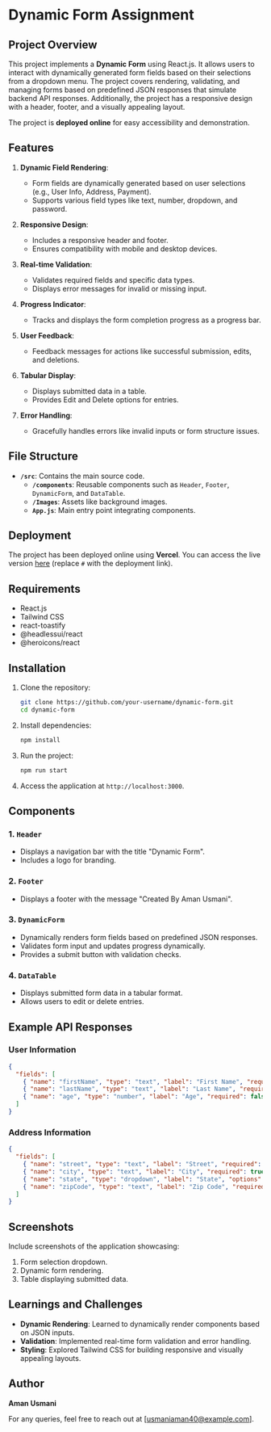 # Dynamic Form Assignment

## Project Overview
This project implements a **Dynamic Form** using React.js. It allows users to interact with dynamically generated form fields based on their selections from a dropdown menu. The project covers rendering, validating, and managing forms based on predefined JSON responses that simulate backend API responses. Additionally, the project has a responsive design with a header, footer, and a visually appealing layout.

The project is **deployed online** for easy accessibility and demonstration.

## Features
1. **Dynamic Field Rendering**:
   - Form fields are dynamically generated based on user selections (e.g., User Info, Address, Payment).
   - Supports various field types like text, number, dropdown, and password.

2. **Responsive Design**:
   - Includes a responsive header and footer.
   - Ensures compatibility with mobile and desktop devices.

3. **Real-time Validation**:
   - Validates required fields and specific data types.
   - Displays error messages for invalid or missing input.

4. **Progress Indicator**:
   - Tracks and displays the form completion progress as a progress bar.

5. **User Feedback**:
   - Feedback messages for actions like successful submission, edits, and deletions.

6. **Tabular Display**:
   - Displays submitted data in a table.
   - Provides Edit and Delete options for entries.

7. **Error Handling**:
   - Gracefully handles errors like invalid inputs or form structure issues.

## File Structure
- **`/src`**: Contains the main source code.
  - **`/components`**: Reusable components such as `Header`, `Footer`, `DynamicForm`, and `DataTable`.
  - **`/Images`**: Assets like background images.
  - **`App.js`**: Main entry point integrating components.

## Deployment
The project has been deployed online using **Vercel**. You can access the live version [here](https://dynamic-forms-azure.vercel.app/) (replace `#` with the deployment link).

## Requirements
- React.js
- Tailwind CSS
- react-toastify
- @headlessui/react
- @heroicons/react

## Installation
1. Clone the repository:
   ```bash
   git clone https://github.com/your-username/dynamic-form.git
   cd dynamic-form
   ```
2. Install dependencies:
   ```bash
   npm install
   ```
3. Run the project:
   ```bash
   npm run start
   ```
4. Access the application at `http://localhost:3000`.

## Components

### 1. `Header`
- Displays a navigation bar with the title "Dynamic Form".
- Includes a logo for branding.

### 2. `Footer`
- Displays a footer with the message "Created By Aman Usmani".

### 3. `DynamicForm`
- Dynamically renders form fields based on predefined JSON responses.
- Validates form input and updates progress dynamically.
- Provides a submit button with validation checks.

### 4. `DataTable`
- Displays submitted form data in a tabular format.
- Allows users to edit or delete entries.

## Example API Responses
### User Information
```json
{
  "fields": [
    { "name": "firstName", "type": "text", "label": "First Name", "required": true },
    { "name": "lastName", "type": "text", "label": "Last Name", "required": true },
    { "name": "age", "type": "number", "label": "Age", "required": false }
  ]
}
```
### Address Information
```json
{
  "fields": [
    { "name": "street", "type": "text", "label": "Street", "required": true },
    { "name": "city", "type": "text", "label": "City", "required": true },
    { "name": "state", "type": "dropdown", "label": "State", "options": ["California", "Texas", "New York"], "required": true },
    { "name": "zipCode", "type": "text", "label": "Zip Code", "required": false }
  ]
}
```

## Screenshots
Include screenshots of the application showcasing:
1. Form selection dropdown.
2. Dynamic form rendering.
3. Table displaying submitted data.

## Learnings and Challenges
- **Dynamic Rendering**: Learned to dynamically render components based on JSON inputs.
- **Validation**: Implemented real-time form validation and error handling.
- **Styling**: Explored Tailwind CSS for building responsive and visually appealing layouts.

## Author
**Aman Usmani**

For any queries, feel free to reach out at [usmaniaman40@example.com].

